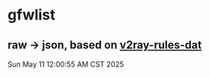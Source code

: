 # gfwlist
## raw -> json, based on [v2ray-rules-dat](https://github.com/Loyalsoldier/v2ray-rules-dat)
Sun May 11 12:00:55 AM CST 2025

